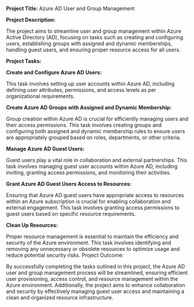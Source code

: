 **Project Title:** Azure AD User and Group Management

**Project Description:**

The project aims to streamline user and group management within Azure Active Directory (AD), focusing on tasks such as creating and configuring users, establishing groups with assigned and dynamic memberships, handling guest users, and ensuring proper resource access for all users.

**Project Tasks:**

**Create and Configure Azure AD Users:**

This task involves setting up user accounts within Azure AD, including defining user attributes, permissions, and access levels as per organizational requirements.

**Create Azure AD Groups with Assigned and Dynamic Membership:**

Group creation within Azure AD is crucial for efficiently managing users and their access permissions. This task involves creating groups and configuring both assigned and dynamic membership rules to ensure users are appropriately grouped based on roles, departments, or other criteria.

**Manage Azure AD Guest Users:**

Guest users play a vital role in collaboration and external partnerships. This task involves managing guest user accounts within Azure AD, including inviting, granting access permissions, and monitoring their activities.

**Grant Azure AD Guest Users Access to Resources:**

Ensuring that Azure AD guest users have appropriate access to resources within an Azure subscription is crucial for enabling collaboration and external engagement. This task involves granting access permissions to guest users based on specific resource requirements.

**Clean Up Resources:**

Proper resource management is essential to maintain the efficiency and security of the Azure environment. This task involves identifying and removing any unnecessary or obsolete resources to optimize usage and reduce potential security risks.
Project Outcome:

By successfully completing the tasks outlined in this project, the Azure AD user and group management process will be streamlined, ensuring efficient user provisioning, access control, and resource management within the Azure environment. Additionally, the project aims to enhance collaboration and security by effectively managing guest user access and maintaining a clean and organized resource infrastructure.
